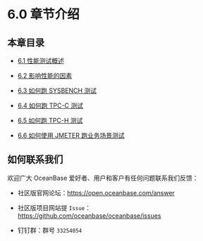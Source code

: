 6.0 章节介绍 
=============================



本章目录 
-------------------------

* [6.1 性能测试概述](../6.6-0-test-oceanbase-database/2.performance-testing-overview.md)

  

* [6.2 影响性能的因素](../6.6-0-test-oceanbase-database/3.6-2-factors-affecting-performance.md)

  

* [6.3 如何跑 SYSBENCH 测试](../6.6-0-test-oceanbase-database/4.6-3-how-to-run-the-sysbench-test.md)

  

* [6.4 如何跑 TPC-C 测试](../6.6-0-test-oceanbase-database/5.6-4-how-do-i-run-the-tpc-c-test.md)

  

* [6.5 如何跑 TPC-H 测试](../6.6-0-test-oceanbase-database/6.6-5-how-do-i-run-tpc-h-tests.md)

  

* [6.6 如何使用 JMETER 跑业务场景测试](../6.6-0-test-oceanbase-database/7.6-6-how-to-use-testing-in-running-business-scenarios.md)

  




如何联系我们 
---------------------------

欢迎广大 OceanBase 爱好者、用户和客户有任何问题联系我们反馈：

* 社区版官网论坛：https://open.oceanbase.com/answer

  

* 社区版项目网站提 `Issue`：https://github.com/oceanbase/oceanbase/issues

  

* 钉钉群：群号 `33254054`

  



